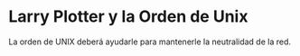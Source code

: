 # Larry Plotter y la Orden de Unix

La orden de UNIX deberá ayudarle para mantenerle la neutralidad de la red.
